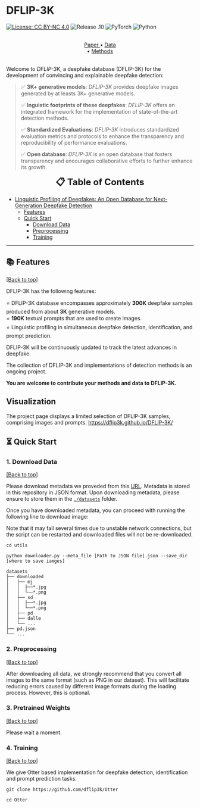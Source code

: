 # DFLIP-3K

[![License: CC BY-NC 4.0](https://img.shields.io/badge/License-CC_BY--NC_4.0-brightgreen.svg)](https://creativecommons.org/licenses/by-nc/4.0/) ![Release .10](https://img.shields.io/badge/Release-1.0-brightgreen) ![PyTorch](https://img.shields.io/badge/PyTorch-2.0-brightgreen) ![Python](https://img.shields.io/badge/Python-3.10-brightgreen)


<p align="center">
<br>
  <a href="" target="_blank"> Paper </a >  •  <a href=""> Data </a > <br>  •  <a href=""> Methods </a > <br>
<br>
</p >


Welcome to *DFLIP-3K*, a deepfake database (DFLIP-3K) for the development of convincing and explainable deepfake detection:

> ✅ **3K+ generative models**: *DFLIP-3K* provides deepfake images generated by at leasts 3K+ generative models.
> 
> ✅ **Inguistic footprints of these deepfakes**: *DFLIP-3K* offers an integrated framework for the implementation of state-of-the-art detection methods.
> 
> ✅ **Standardized Evaluations**: *DFLIP-3K* introduces standardized evaluation metrics and protocols to enhance the transparency and reproducibility of performance evaluations.
> 
> ✅ **Open database**: *DFLIP-3K* is an open database that fosters transparency and encourages collaborative efforts to 
further enhance its growth.


<font size=5><center><b> 📋 Table of Contents </b> </center></font>

- [Linguistic Profiling of Deepfakes: An Open Database
for Next-Generation Deepfake Detection](#Linguistic-Profiling-of-Deepfakes-An-Open-Database-for-Next-Generation-Deepfake-Detection)
  - [Features](#features)
  - [Quick Start](#quick-start)
    - [Download Data](#download-data)
    - [Preprocessing](#preprocessing)
    - [Training](#training)
---
[comment]: <> (  - [Installation]&#40;#installation&#41;)


## 📚 Features
<a href="#top">[Back to top]</a>

DFLIP-3K has the following features:

⭐️  DFLIP-3K database encompasses approximately **300K** deepfake samples produced from about **3K** generative models.   
⭐️  **190K** textual prompts that are used to create images.   
⭐️  Linguistic profiling in simultaneous deepfake detection, identification, and prompt prediction. 

DFLIP-3K will be continuously updated to track the latest advances in deepfake.

The collection of DFLIP-3K and implementations of detection methods is an ongoing project. 

**You are welcome to contribute your methods and data to DFLIP-3K.**

## Visualization
The project page displays a limited selection of DFLIP-3K samples, comprising images and prompts.
https://dflip3k.github.io/DFLIP-3K/




## ⏳ Quick Start

### 1. Download Data

<a href="#top">[Back to top]</a>

Please download metadata we proveded from this [URL](https://github.com/dflip3k/storage).
Metadata is stored in this repository in JSON format.
Upon downloading metadata, please ensure to store them in the [`./datasets`](./datasets/) folder.


Once you have downloaded metadata, you can proceed with running the following line to download image:

Note that it may fail several times due to unstable network connections, but the script can be restarted and downloaded files will not be re-downloaded.

```
cd utils

python downloader.py --meta_file [Path to JSON file].json --save_dir [where to save iamges]
```

```
datasets
├── downloaded
│   ├── mj
│   │  ├──*.jpg
│   │  └──*.png
│   ├── sd
│   │  ├──*.jpg
│   │  └──*.png
│   ├── pd
│   ├── dalle
│   └── ...
├── pd.json
└── ...
```


### 2. Preprocessing

<a href="#top">[Back to top]</a>

After downloading all data, we strongly recommend that you convert all images to the same format (such as PNG in our dataset). This will facilitate reducing errors caused by different image formats during the loading process. However, this is optional.


### 3. Pretrained Weights

<a href="#top">[Back to top]</a>

Please wait a moment.


### 4. Training

<a href="#top">[Back to top]</a>

We give Otter based implementation for deepfake detection, identification and prompt prediction tasks.

```
git clone https://github.com/dflip3k/Otter

cd Otter 




```









